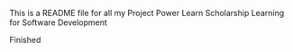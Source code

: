 This is a README file for all my Project Power Learn Scholarship Learning for Software Development

Finished

